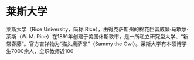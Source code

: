 # 莱斯大学

莱斯大学（Rice University，简称:Rice），由得克萨斯州的棉花巨富威廉·马歇尔·莱斯（W. M. Rice）在1891年创建于美国休斯敦市，是一所私立研究型大学、“新常春藤”。官方吉祥物为“猫头鹰萨米”（Sammy the Owl）。莱斯大学有本硕博学生7000余人，全职教师近100